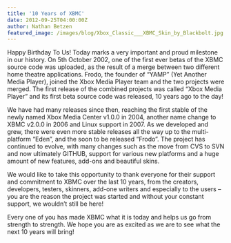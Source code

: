 ```yaml
---
title: '10 Years of XBMC'
date: 2012-09-25T04:00:00Z
author: Nathan Betzen
featured_image: /images/blog/Xbox_Classic___XBMC_Skin_by_Blackbolt.jpg
---
```

Happy Birthday To Us! Today marks a very important and proud milestone in our history. On 5th October 2002, one of the first ever betas of the XBMC source code was uploaded, as the result of a merge between two different home theatre applications. Frodo, the founder of “YAMP” (Yet Another Media Player), joined the Xbox Media Player team and the two projects were merged. The first release of the combined projects was called “Xbox Media Player” and its first beta source code was released, 10 years ago to the day!

 We have had many releases since then, reaching the first stable of the newly named Xbox Media Center v1.0.0 in 2004, another name change to XBMC v2.0.0 in 2006 and Linux support in 2007. As we developed and grew, there were even more stable releases all the way up to the multi-platform “Eden”, and the soon to be released “Frodo”. The project has continued to evolve, with many changes such as the move from CVS to SVN and now ultimately GITHUB, support for various new platforms and a huge amount of new features, add-ons and beautiful skins.

 We would like to take this opportunity to thank everyone for their support and commitment to XBMC over the last 10 years, from the creators, developers, testers, skinners, add-one writers and especially to the users – you are the reason the project was started and without your constant support, we wouldn’t still be here!

 Every one of you has made XBMC what it is today and helps us go from strength to strength. We hope you are as excited as we are to see what the next 10 years will bring!

 